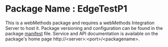 # Package Name : EdgeTestP1
This is a webMethods package and requires a webMethods Integration Server to host it. Package versioning and configuration can be found in the package [manifest](./EdgeTestP1/manifest.v3) file. Service and API documentation is available on the package's home page http://&lt;server&gt;:&lt;port&gt;/&lt;packagename>.